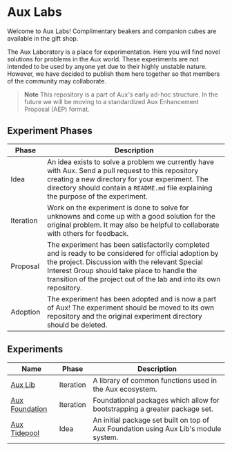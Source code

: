 # Aux Labs

Welcome to Aux Labs! Complimentary beakers and companion
cubes are available in the gift shop.

The Aux Laboratory is a place for experimentation. Here you will find novel
solutions for problems in the Aux world. These experiments are not intended
to be used by anyone yet due to their highly unstable nature. However, we
have decided to publish them here together so that members of the community
may collaborate.

> **Note**
> This repository is a part of Aux's early ad-hoc structure. In the
> future we will be moving to a standardized Aux Enhancement Proposal (AEP)
> format.

## Experiment Phases

| Phase     | Description                                                                                                                                                                                                                                                                    |
| --------- | ------------------------------------------------------------------------------------------------------------------------------------------------------------------------------------------------------------------------------------------------------------------------------ |
| Idea      | An idea exists to solve a problem we currently have with Aux. Send a pull request to this repository creating a new directory for your experiment. The directory should contain a `README.md` file explaining the purpose of the experiment.                                   |
| Iteration | Work on the experiment is done to solve for unknowns and come up with a good solution for the original problem. It may also be helpful to collaborate with others for feedback.                                                                                                |
| Proposal  | The experiment has been satisfactorily completed and is ready to be considered for official adoption by the project. Discussion with the relevant Special Interest Group should take place to handle the transition of the project out of the lab and into its own repository. |
| Adoption  | The experiment has been adopted and is now a part of Aux! The experiment should be moved to its own repository and the original experiment directory should be deleted.                                                                                                        |

## Experiments

| Name                           | Phase     | Description                                                                          |
| ------------------------------ | --------- | ------------------------------------------------------------------------------------ |
| [Aux Lib](./lib)               | Iteration | A library of common functions used in the Aux ecosystem.                             |
| [Aux Foundation](./foundation) | Iteration | Foundational packages which allow for bootstrapping a greater package set.           |
| [Aux Tidepool](./tidepool)     | Idea      | An initial package set built on top of Aux Foundation using Aux Lib's module system. |
